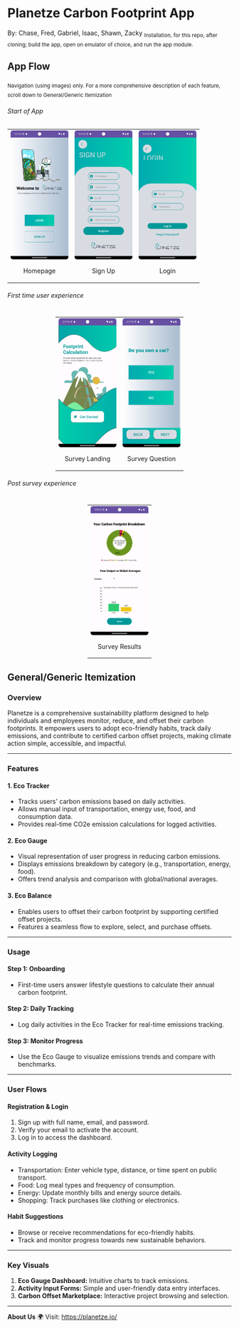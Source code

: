 # Planetze Carbon Footprint App

By: Chase, Fred, Gabriel, Isaac, Shawn, Zacky
<sub>Installation, for this repo, after cloning; build the app, open on emulator of choice, and run the app module.</sub>

## App Flow

<sub>Navigation (using images) only. For a more comprehensive description of each feature, scroll down to General/Generic Itemization</sub>

###### Start of App

<table>
  <tr>
    <td style="text-align: center;">
      <img src="Readme-images/homepage.png" width="130" />
      <p>Homepage</p>
    </td>
    <td style="text-align: center;">
      <img src="Readme-images/sign-up.png" width="130" />
      <p>Sign Up</p>
    </td>
    <td style="text-align: center;">
      <img src="Readme-images/login.png" width="130" />
      <p>Login</p>
    </td>
  </tr>
</table>
<!-- <div style="display: flex; justify-content: center; align-items: center;">
    <div style="display: flex; flex-direction: column; align-items: center;">
        <img
            style="margin-right: 1rem;"
            src="Readme-images/homepage.png"
            alt="homepage-image"
            width="130"/>
        <p>Homepage</p>
    </div>
    <div style="display: flex; flex-direction: column; align-items: center;">
        <img
            style="margin-right: 1rem;"
            src="Readme-images/sign-up.png"
            alt="sign-up-image"
            width="130"/>
        <p>Sign Up</p>
    </div>
    <div style="display: flex; flex-direction: column; align-items: center;">
        <img
            style="margin-right: 1rem;"
            src="Readme-images/login.png"
            alt="login-image"
            width="130"/>
        <p>Login</p>
    </div>
</div> -->

###### First time user experience
<table style="display: flex; justify-content: center; align-items: center;">
  <tr>
    <td style="text-align: center;">
      <img src="Readme-images/survey-landing.png" width="130" />
      <p>Survey Landing</p>
    </td>
    <td style="text-align: center;">
      <img src="Readme-images/survey-question.png" width="130" />
        <p>Survey Question</p>
    </td>
  </tr>
</table>
<!-- <div style="display: flex; justify-content: center; align-items: center;">
    <div style="display: flex; flex-direction: column; align-items: center;">
        <img
            style="margin-right: 1rem;"
            src="Readme-images/survey-landing.png"
            alt="survey-landing-image"
            width="130"/>
        <p>Survey Landing</p>
    </div>
    <div style="display: flex; flex-direction: column; align-items: center;">
        <img
            style="margin-right: 1rem;"
            src="Readme-images/survey-question.png"
            alt="survey-question-image"
            width="130"/>
        <p>Survey Question</p>
    </div>
</div> -->

###### Post survey experience
<table style="display: flex; justify-content: center; align-items: center;">
  <tr>
    <td style="text-align: center;">
      <img src="Readme-images/survey-results.png" width="130" />
      <p>Survey Results</p>
    </td>
    <!-- <td style="text-align: center;">
      <img src="Readme-images/survey-question.png" width="130" />
        <p>Survey Question</p>
    </td> -->
  </tr>
</table>

## General/Generic Itemization

### Overview

Planetze is a comprehensive sustainability platform designed to help individuals and employees monitor, reduce, and offset their carbon footprints. It empowers users to adopt eco-friendly habits, track daily emissions, and contribute to certified carbon offset projects, making climate action simple, accessible, and impactful.

---

### Features

#### 1. **Eco Tracker**

-   Tracks users' carbon emissions based on daily activities.
-   Allows manual input of transportation, energy use, food, and consumption data.
-   Provides real-time CO2e emission calculations for logged activities.

#### 2. **Eco Gauge**

-   Visual representation of user progress in reducing carbon emissions.
-   Displays emissions breakdown by category (e.g., transportation, energy, food).
-   Offers trend analysis and comparison with global/national averages.

#### 3. **Eco Balance**

-   Enables users to offset their carbon footprint by supporting certified offset projects.
-   Features a seamless flow to explore, select, and purchase offsets.

---

### Usage

#### **Step 1: Onboarding**

-   First-time users answer lifestyle questions to calculate their annual carbon footprint.

#### **Step 2: Daily Tracking**

-   Log daily activities in the Eco Tracker for real-time emissions tracking.

#### **Step 3: Monitor Progress**

-   Use the Eco Gauge to visualize emissions trends and compare with benchmarks.

---

### User Flows

#### **Registration & Login**

1. Sign up with full name, email, and password.
2. Verify your email to activate the account.
3. Log in to access the dashboard.

#### **Activity Logging**

-   Transportation: Enter vehicle type, distance, or time spent on public transport.
-   Food: Log meal types and frequency of consumption.
-   Energy: Update monthly bills and energy source details.
-   Shopping: Track purchases like clothing or electronics.

#### **Habit Suggestions**

-   Browse or receive recommendations for eco-friendly habits.
-   Track and monitor progress towards new sustainable behaviors.

---

### Key Visuals

1. **Eco Gauge Dashboard:** Intuitive charts to track emissions.
2. **Activity Input Forms:** Simple and user-friendly data entry interfaces.
3. **Carbon Offset Marketplace:** Interactive project browsing and selection.

---

**About Us** 🌍
Visit: https://planetze.io/
